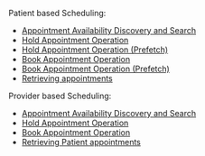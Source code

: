 

Patient based Scheduling:

- [Appointment Availability Discovery and Search](patient-scheduling.html#appointment-availability-discovery-and-search)
- [Hold Appointment Operation](patient-scheduling.html#optional-hold-appointment-operation)
- [Hold Appointment Operation (Prefetch) ](patient-scheduling.html#optional-hold-appointment-operation-2)
- [Book Appointment Operation](patient-scheduling.html#book-appointment)
- [Book Appointment Operation  (Prefetch)](patient-scheduling.html#book-appointment-2)
- [Retrieving appointments](patient-scheduling.html#retrieving-appointments)


Provider based Scheduling:

- [Appointment Availability Discovery and Search](provider-scheduling.html#appointment-availability-discovery-and-search)
- [Hold Appointment Operation](provider-scheduling.html#optional-hold-appointment-operation)
- [Book Appointment Operation](provider-scheduling.html#book-appointment)
- [Retrieving Patient appointments](provider-scheduling.html#retrieving-patient-appointments)
